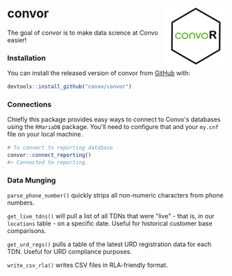 
<!-- README.md is generated from README.Rmd. Please edit that file -->
convor <img src="man/figures/logo.png" align="right" height=140/>
=================================================================

The goal of convor is to make data science at Convo easier!

### Installation

You can install the released version of convor from [GitHub](https://github.com/convo/convor) with:

``` r
devtools::install_github("convo/convor")
```

### Connections

Chiefly this package provides easy ways to connect to Convo's databases using the `RMariaDB` package. You'll need to configure that and your `my.cnf` file on your local machine.

``` r
# To connect to reporting database
convor::connect_reporting()
#> Connected to reporting.
```

### Data Munging

`parse_phone_number()` quickly strips all non-numeric characters from phone numbers.

`get_live_tdns()` will pull a list of all TDNs that were "live" - that is, in our `locations` table - on a specific date. Useful for historical customer base comparisons.

`get_urd_regs()` pulls a table of the latest URD registration data for each TDN. Useful for URD compliance purposes.

`write_csv_rla()` writes CSV files in RLA-friendly format.

